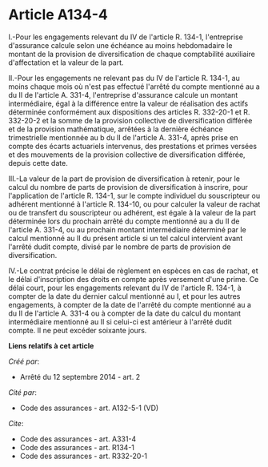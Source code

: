 # Article A134-4

I.-Pour les engagements relevant du IV de l'article R. 134-1, l'entreprise d'assurance calcule selon une échéance au moins
hebdomadaire le montant de la provision de diversification de chaque comptabilité auxiliaire d'affectation et la valeur de la
part. 

II.-Pour les engagements ne relevant pas du IV de l'article R. 134-1, au moins chaque mois où n'est pas effectué l'arrêté du
compte mentionné au a du II de l'article A. 331-4, l'entreprise d'assurance calcule un montant intermédiaire, égal à la
différence entre la valeur de réalisation des actifs déterminée conformément aux dispositions des articles R. 332-20-1 et R.
332-20-2 et la somme de la provision collective de diversification différée et de la provision mathématique, arrêtées à la
dernière échéance trimestrielle mentionnée au b du II de l'article A. 331-4, après prise en compte des écarts actuariels
intervenus, des prestations et primes versées et des mouvements de la provision collective de diversification différée,
depuis cette date. 

III.-La valeur de la part de provision de diversification à retenir, pour le calcul du nombre de parts de provision de
diversification à inscrire, pour l'application de l'article R. 134-1, sur le compte individuel du souscripteur ou adhérent
mentionné à l'article R. 134-10, ou pour calculer la valeur de rachat ou de transfert du souscripteur ou adhérent, est égale
à la valeur de la part déterminée lors du prochain arrêté du compte mentionné au a du II de l'article A. 331-4, ou au
prochain montant intermédiaire déterminé par le calcul mentionné au II du présent article si un tel calcul intervient avant
l'arrêté dudit compte, divisé par le nombre de parts de provision de diversification. 

IV.-Le contrat précise le délai de règlement en espèces en cas de rachat, et le délai d'inscription des droits en compte
après versement d'une prime. Ce délai court, pour les engagements relevant du IV de l'article R. 134-1, à compter de la date
du dernier calcul mentionné au I, et pour les autres engagements, à compter de la date de l'arrêté du compte mentionné au a
du II de l'article A. 331-4 ou à compter de la date du calcul du montant intermédiaire mentionné au II si celui-ci est
antérieur à l'arrêté dudit compte. Il ne peut excéder soixante jours.

**Liens relatifs à cet article**

_Créé par_:

  - Arrêté du 12 septembre 2014 - art. 2

_Cité par_:

  - Code des assurances - art. A132-5-1 (VD)

_Cite_:

  - Code des assurances - art. A331-4
  - Code des assurances - art. R134-1
  - Code des assurances - art. R332-20-1
